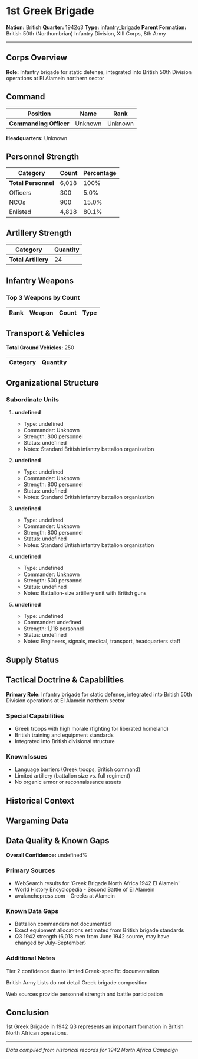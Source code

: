 # 1st Greek Brigade

**Nation:** British
**Quarter:** 1942q3
**Type:** infantry_brigade
**Parent Formation:** British 50th (Northumbrian) Infantry Division, XIII Corps, 8th Army

---

## Corps Overview

**Role:** Infantry brigade for static defense, integrated into British 50th Division operations at El Alamein northern sector

## Command

| Position | Name | Rank |
|----------|------|------|
| **Commanding Officer** | Unknown | Unknown |

**Headquarters:** Unknown

## Personnel Strength

| Category | Count | Percentage |
|----------|-------|------------|
| **Total Personnel** | 6,018 | 100% |
| Officers | 300 | 5.0% |
| NCOs | 900 | 15.0% |
| Enlisted | 4,818 | 80.1% |

## Artillery Strength

| Category | Quantity |
|----------|----------|
| **Total Artillery** | 24 |

## Infantry Weapons

### Top 3 Weapons by Count

| Rank | Weapon | Count | Type |
|------|--------|-------|------|

## Transport & Vehicles

**Total Ground Vehicles:** 250

| Category | Quantity |
|----------|----------|

## Organizational Structure

### Subordinate Units

1. **undefined**
   - Type: undefined
   - Commander: Unknown
   - Strength: 800 personnel
   - Status: undefined
   - Notes: Standard British infantry battalion organization

2. **undefined**
   - Type: undefined
   - Commander: Unknown
   - Strength: 800 personnel
   - Status: undefined
   - Notes: Standard British infantry battalion organization

3. **undefined**
   - Type: undefined
   - Commander: Unknown
   - Strength: 800 personnel
   - Status: undefined
   - Notes: Standard British infantry battalion organization

4. **undefined**
   - Type: undefined
   - Commander: Unknown
   - Strength: 500 personnel
   - Status: undefined
   - Notes: Battalion-size artillery unit with British guns

5. **undefined**
   - Type: undefined
   - Commander: undefined
   - Strength: 1,118 personnel
   - Status: undefined
   - Notes: Engineers, signals, medical, transport, headquarters staff

## Supply Status

## Tactical Doctrine & Capabilities

**Primary Role:** Infantry brigade for static defense, integrated into British 50th Division operations at El Alamein northern sector

### Special Capabilities

- Greek troops with high morale (fighting for liberated homeland)
- British training and equipment standards
- Integrated into British divisional structure

### Known Issues

- Language barriers (Greek troops, British command)
- Limited artillery (battalion size vs. full regiment)
- No organic armor or reconnaissance assets

## Historical Context

## Wargaming Data

## Data Quality & Known Gaps

**Overall Confidence:** undefined%

### Primary Sources

- WebSearch results for 'Greek Brigade North Africa 1942 El Alamein'
- World History Encyclopedia - Second Battle of El Alamein
- avalanchepress.com - Greeks at Alamein

### Known Data Gaps

- Battalion commanders not documented
- Exact equipment allocations estimated from British brigade standards
- Q3 1942 strength (6,018 men from June 1942 source, may have changed by July-September)

### Additional Notes

Tier 2 confidence due to limited Greek-specific documentation

British Army Lists do not detail Greek brigade composition

Web sources provide personnel strength and battle participation

## Conclusion

1st Greek Brigade in 1942 Q3 represents an important formation in British North African operations. 

---

*Data compiled from historical records for 1942 North Africa Campaign*

